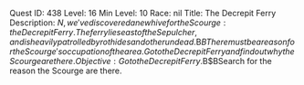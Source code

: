 Quest ID: 438
Level: 16
Min Level: 10
Race: nil
Title: The Decrepit Ferry
Description: $N, we've discovered a new hive for the Scourge: the Decrepit Ferry.The ferry lies east of the Sepulcher, and is heavily patrolled by rot hides and other undead.$B$BThere must be a reason for the Scourge's occupation of the area.Go to the Decrepit Ferry and find out why the Scourge are there.
Objective: Go to the Decrepit Ferry.$B$BSearch for the reason the Scourge are there.
